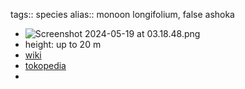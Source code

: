 tags:: species
alias:: monoon longifolium, false ashoka

- ![Screenshot 2024-05-19 at 03.18.48.png](https://peach-geographical-bat-397.mypinata.cloud/ipfs/QmSBuYFfVrAB7kvvcxGCd7thkZr5U8rQy7qQz5vyu2GFeo)
- height: up to 20 m
- [wiki](https://en.wikipedia.org/wiki/Monoon_longifolium)
- [tokopedia](https://www.tokopedia.com/emperanomah/grosir-bibit-tanaman-pohon-glodokan-tiang-polyalthia-longifolia?extParam=ivf%3Dfalse%26src%3Dsearch)
-